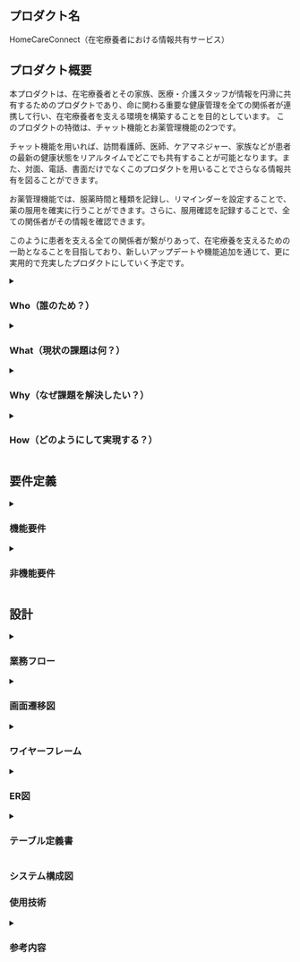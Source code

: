 ## プロダクト名
HomeCareConnect（在宅療養者における情報共有サービス）

## プロダクト概要
本プロダクトは、在宅療養者とその家族、医療・介護スタッフが情報を円滑に共有するためのプロダクトであり、命に関わる重要な健康管理を全ての関係者が連携して行い、在宅療養者を支える環境を構築することを目的としています。
このプロダクトの特徴は、チャット機能とお薬管理機能の2つです。

チャット機能を用いれば、訪問看護師、医師、ケアマネジャー、家族などが患者の最新の健康状態をリアルタイムでどこでも共有することが可能となります。また、対面、電話、書面だけでなくこのプロダクトを用いることでさらなる情報共有を図ることができます。

お薬管理機能では、服薬時間と種類を記録し、リマインダーを設定することで、薬の服用を確実に行うことができます。さらに、服用確認を記録することで、全ての関係者がその情報を確認できます。

このように患者を支える全ての関係者が繋がりあって、在宅療養を支えるための一助となることを目指しており、新しいアップデートや機能追加を通じて、更に実用的で充実したプロダクトにしていく予定です。



<details>
<summary><h3>Who（誰のため？）</h3></summary>　　

- 祖父（95歳　男性）
  - 1人暮らし
  - 要介護２（家事や食事、排泄といった日常生活動作の一部に見守りや介助が必要な状態）
- 家族
  - 父、母、姉、私
  - 祖父の家まで徒歩10分圏内に在住
  - 毎日、誰か1人が祖父の掃除、洗濯、調理など日常生活のサポートを行う
- ケアマネジャー（40代　女性）
  - 家族から相談に応じ、助言を提供する
  - 介護計画（ケアプラン）の作成及び説明・提案
- 看護師（30〜40代　女性）
  - 担当の看護師3名程が交代で訪問看護
  - 健康状態のチェック
  - 薬の管理
- 医師（50代　男性）
  - 患者の症状について診断
  - 診断結果に基づき、治療の提供・薬の処方

</details>

<details>
<summary><h3>What（現状の課題は何？）</h3></summary>

- 情報共有の難しさ
  - 家族、医療従事者、介護スタッフなどが関わる中で全員が最新の情報を把握し続けることは困難です。
  - 現状、情報の共有は電話、書面などを通じて行われますが、これらの方法では情報がバラバラになりやすく、全体として整合性を保つことが難しいです。
- 薬の管理
  - 複数の薬を指定された時間に正確に服用するのは困難です。
  - 特に高齢者や認知症の患者は、自分で管理することが難しく、適切な服用を行うためにはサポートが必要です。
- 非常時の対応
  - 突発的な健康問題や事故が発生した際に、迅速に関係者に情報を伝達し、対応することが求められます。
  - しかし、すぐに連絡を取れる体制が整っていない場合、事後の対応が遅れることがあります。
- 負担の偏り
  - 看護や介護は時間と労力を必要とするため、一部の家族やスタッフに負担が偏ることがあります。
  - 負担が偏ると、それがストレスとなり、看護・介護の質に影響を及ぼしたり、持続可能なサポートができなくなります。

</details>

<details>
<summary><h3>Why（なぜ課題を解決したい？）</h3></summary>

- 情報共有の難しさ
  - すべての関係者が最新かつ一貫した情報を持つことで、在宅療養者の状況把握と対応が迅速かつ適切に行なえるため。
  - 情報共有の精度と速度は、在宅療養者の安全と生活の質に直結するため。
- 薬の管理
  - 正確な薬の服用は治療効果を最大化し、過剰な副作用や薬物間相互作用を防ぐために重要であるため。
  - 特に命に関わる重大な疾患を持つ患者の場合、指示された通りに薬を服用しないと、病状が急速に悪化し、時には命を失う危険性もあるため。
- 非常時の対応
  - 迅速な対応が可能なシステムが整っていると、非常時の際に在宅療養者の安全が確保され、重篤な結果を回避することが可能になるため。
  - 関係者全員が対応情報を共有できれば、連携して迅速な対応が可能となるため。
- 負担の偏り
  - ケア負担の均等化は、介護者のストレス軽減と持続可能なケア提供体制を確保するために重要であるため。


</details>

<details>
<summary><h3>How（どのようにして実現する？）</h3></summary>

- 情報共有の難しさ
  - チャット機能を備えたプロダクトを導入することで、全ての関係者がリアルタイムで情報を共有できる環境を作ります。
  - 医療・介護スタッフ、家族全員が参加し、状況の報告や重要な連絡事項を投稿できるようにします。
- 薬の管理
  - 薬の種類、服用時間、量などを登録し、リマインダー機能で服用時間になると通知が届くようにします。
  - 服用確認のチェック機能をつけることで、服用されたことを確認できるようにします。
- 非常時の対応
  - チャット機能に通常の投稿フォームとは別に緊急連絡用の投稿フォームを追加します。
  - このフォームから投稿された内容は、各ユーザーの通知設定がオフであっても、必ず全ての関係者に通知が届くように設定します。
- 負担の偏り
  - チャット機能を用いた適切な情報共有と調整によって、ケアタスクを分散し、全員が参加するようなケア体制を作ります。

</details>

## 要件定義

<details>
<summary><h3>機能要件</h3></summary>

- 認証機能
  - ユーザー登録
    - ユーザーID、パスワード、名前、職種名、施設名、メールアドレス、アイコンが登録できる。
  - ログイン
    - ユーザーID、パスワードを入力し、ログインできる。
  - ログアウト
    - メニュー画面より選択し、ログアウトできる。
  - ユーザーID,パスワード以外でのログイン
    - ユーザーID、パスワードを忘れた場合は、メールアドレスの入力でユーザーIDの表示、パスワードの再設定ができる。
  - ユーザー登録の制限
    - 関係のない人が登録できないように招待IDを持っている人がユーザー登録できる仕組みにする。

- チャット機能
  - リアルタイムでメッセージができる。
  - 画像を投稿できるようにする。
  - 通知を設定できる。
  - 緊急用の投稿フォームより緊急の連絡ができる。
  - スレッド機能
  - スタンプやリアクション機能

- お薬管理機能
  - 薬の登録、確認、更新、削除できる。
    - 薬の名前、時間、服用する量、メモ
  - 服用リマインダー
    - 登録した薬の服用時間から１時間過ぎても服用チェックされていなかったら、通知が送られる。
  - 服用チェック
    - 薬を服用したことを確認できるチェック機能
    - 間違えてチェックしたときのために取り消し機能

- 患者登録・管理機能
  - 医療介護従事者が在宅療養者を登録、管理、更新、削除できる。
  - 担当している在宅療養者をリスト表示できる。


</details>

<details>
<summary><h3>非機能要件</h3></summary>

- ユーザビリティ
  - レスポンシブ対応（スマホ、PC、タブレット対応）
  - 高齢者でも直感的に理解でき、分かりやすいシンプルなUIにする。
  - 困ったときに自力で解決できるようにヘルプ機能やFAQを付ける。
  - レスポンス速度は遅くて3秒以内、基本的には1秒以内に行なえるようにする。

- 保守性
  - GitHubへプッシュ時に静的解析で自動チェックする

- 運用性
  - GitHumのmainブランチにマージしたら自動デプロイされるようにする。
  - GithubActionsにてCI/CDの導入

- セキュリティ
  - SSL化（HTTPS化）対応
  - アプリケーションサーバーとデータベースサーバーを分け、データベースサーバーは外部からアクセスできない設計にする。

</details>

## 設計

<details>
<summary><h3>業務フロー</h3></summary>

  <details>
  <summary><h4>認証機能</h4></summary>

  <strong>・認証機能（医療介護従事者・患者本人）</strong>
  ![認証機能](./img/workflow_diagram/login_staff_patient.jpg)

  <strong>・認証機能（患者家族）</strong>
  ![認証機能](./img/workflow_diagram/login_family.jpg)

  </details>

  <details>
  <summary><h4>チャット機能, お薬管理機能</h4></summary>

  ![チャット機能,お薬管理機能](./img/workflow_diagram/chat_medication_function.jpg)

  </details>

</details>

<details>
<summary><h3>画面遷移図</h3></summary>

![画面遷移図](./img/screen_transition_diagram/screen_transition_diagram2.jpg)

</details>

<details>
<summary><h3>ワイヤーフレーム</h3></summary>

  <details>
  <summary><h4>ユーザー登録、ログイン機能（患者側）</h4></summary>

  ![ユーザー登録、ログイン機能（患者側）](./img/wire_frame/login_patient.jpg)

  </details>

  <details>
  <summary><h4>ユーザー登録、ログイン機能（医療介護側）</h4></summary>

  ![ユーザー登録、ログイン機能（医療介護側）](./img/wire_frame/login_staff.jpg)

  </details>

  <details>
  <summary><h4>患者登録、患者リスト機能（医療介護側のみ）</h4></summary>

  ![患者登録、患者リスト機能](./img/wire_frame/list_patient.jpeg)

  </details>

  <details>
  <summary><h4>チャット機能（共通）</h4></summary>

  ![チャット機能](./img/wire_frame/chat_function.jpeg)

  </details>

  <details>
  <summary><h4>お薬管理機能（共通）</h4></summary>

  ![お薬管理機能](./img/wire_frame/medication_management.jpeg)

  </details>

  <details>
  <summary><h4>メニュー機能（共通）</h4></summary>

  ![メニュー機能](./img/wire_frame/menu_list.jpeg)

  </details>



</details>

<details>
<summary><h3>ER図</h3></summary>

</details>

<details>
<summary><h3>テーブル定義書</h3></summary>

</details>

### システム構成図


### 使用技術

<details>
<summary><h3>参考内容</h3></summary>

- [フィードバック](feedback.md)

</details>
